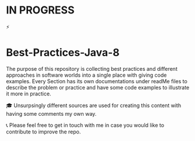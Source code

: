 # IN PROGRESS 

:zap:

# Best-Practices-Java-8

The purpose of this repository is collecting best practices and different approaches in software worlds into a single place with giving code examples. Every Section has its own documentations under readMe files to describe the problem or practice and have some code examples to illustrate it more in practice.

:mortar_board: Unsurpsingly different sources are used for creating this content with having some comments my own way.

:telephone_receiver: Please feel free to get in touch with me in case you would like to contribute to improve the repo. 
